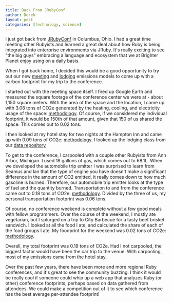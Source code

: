 ```yaml
---
title: Back From JRubyConf
author: Derek
layout: post
categories: [technology, science]
---
```


I just got back from [JRubyConf](http://jrubyconf.com) in Columbus, Ohio.  I had a great time meeting other Rubyists and learned a great deal about how Ruby is being integrated into enterprise environments via JRuby.  It's really exciting to see "the big guys" embracing a language and ecosystem that we at Brighter Planet enjoy using on a daily basis.

When I got back home, I decided this would be a good opportunity to try out our new [meeting](http://carbon.brighterplanet.com/meetings/options) and [lodging](http://carbon.brighterplanet.com/lodgings/options) emissions models to come up with a carbon footprint for my trip to the conference.

I started out with the meeting space itself.  I fired up Google Earth and measured the square footage of the conference center we were at - about 1,150 square meters.  With the area of the space and the location, I came up with 3.08 tons of CO2e generated by the heating, cooling, and electricity usage of the space: [methodology](http://carbon.brighterplanet.com/meetings?area=1150&zip_code=43240&duration=15.5). Of course, if we considered my individual footprint, it would be 150th of that amount, given that 150 of us shared the space. This comes out to 0.02 tons.

I then looked at my hotel stay for two nights at the Hampton Inn and came up with 0.09 tons of CO2e: [methodology](http://carbon.brighterplanet.com/lodgings?zip_code=43240&nights=2&lodging_class=Hotel).  I looked up the lodging class from our [data repository](http://data.brighterplanet.com/lodging_classes)

To get to the conference, I carpooled with a couple other Rubyists from Ann Arbor, Michigan.  I used 18 gallons of gas, which comes out to 68.1L.  When we developed the automobile trip emitter I was surprised to learn from Seamus and Ian that the type of engine you have doesn't make a significant difference in the amount of CO2 emitted, it really comes down to how much gasoline is burned.  Therefore, our automobile trip emitter looks at the type of fuel and the quantity burned.  Transportation to and from the conference came out to 0.18 tons of CO2e: [methodology](http://carbon.brighterplanet.com/automobile_trips?fuel_type=Conventional%20Motor%20Gasoline&fuel_use=68.1). Divided by the three of us, my personal transportation footprint was 0.06 tons.

Of course, no conference weekend is complete without a few good meals with fellow programmers.  Over the course of the weekend, I mostly ate vegetarian, but I splurged on a trip to City Barbecue for a tasty beef brisket sandwich.  I looked at all the food I ate, and calculated the share of each of the food groups I ate.  My foodprint for the weekend was 0.02 tons of CO2e: [methodology](http://carbon.brighterplanet.com/diets?start_date=2010-10-01&end_date=2010-10-03&cereals_and_grains_share=0.24&dairy_share=0.05&eggs_share=0.03&fish_share=0&fruit_share=0.07&nuts_share=0&oils_and_sugars_share=0.14&poultry_share=0&red_meat_share=0.1&vegetables_share=0.37).

Overall, my total footprint was 0.19 tons of CO2e.  Had I not carpooled, the biggest factor would have been the car trip to the venue.  With carpooling, most of my emissions came from the hotel stay.

Over the past few years, there have been more and more regional Ruby conferences, and it's great to see the community buzzing.  I think it would be really cool if someone could whip up a web app that analyzes Ruby (or other) conference footprints, perhaps based on data gathered from attendees.  We could make a competition out of it to see which conference has the best average per-attendee footprint!
